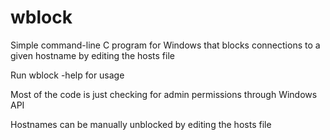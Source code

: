# wblock
 Simple command-line C program for Windows that blocks connections to a given hostname by editing the hosts file

 Run wblock -help for usage

 Most of the code is just checking for admin permissions through Windows API

 Hostnames can be manually unblocked by editing the hosts file